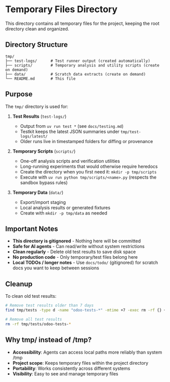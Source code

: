 # Temporary Files Directory

This directory contains all temporary files for the project, keeping the root directory clean and organized.

## Directory Structure

```
tmp/
├── test-logs/      # Test runner output (created automatically)
├── scripts/        # Temporary analysis and utility scripts (create on demand)
├── data/           # Scratch data extracts (create on demand)
└── README.md       # This file
```

## Purpose

The `tmp/` directory is used for:

1. **Test Results** (`test-logs/`)
   - Output from `uv run test *` (see `docs/testing.md`)
   - Testkit keeps the latest JSON summaries under `tmp/test-logs/latest/`
   - Older runs live in timestamped folders for diffing or provenance

2. **Temporary Scripts** (`scripts/`)
   - One-off analysis scripts and verification utilities
   - Long-running experiments that would otherwise require heredocs
   - Create the directory when you first need it: `mkdir -p tmp/scripts`
   - Execute with `uv run python tmp/scripts/<name>.py` (respects the sandbox bypass rules)

3. **Temporary Data** (`data/`)
   - Export/import staging
   - Local analysis results or generated fixtures
   - Create with `mkdir -p tmp/data` as needed

## Important Notes

- **This directory is gitignored** - Nothing here will be committed
- **Safe for AI agents** - Can read/write without system restrictions
- **Clean regularly** - Delete old test results to save disk space
- **No production code** - Only temporary/test files belong here
- **Local TODOs / longer notes** - Use `docs/todo/` (gitignored) for scratch docs you want to keep between sessions

## Cleanup

To clean old test results:
```bash
# Remove test results older than 7 days
find tmp/tests -type d -name "odoo-tests-*" -mtime +7 -exec rm -rf {} +

# Remove all test results
rm -rf tmp/tests/odoo-tests-*
```

## Why tmp/ instead of /tmp?

- **Accessibility**: Agents can access local paths more reliably than system /tmp
- **Project scope**: Keeps temporary files within the project directory
- **Portability**: Works consistently across different systems
- **Visibility**: Easy to see and manage temporary files
